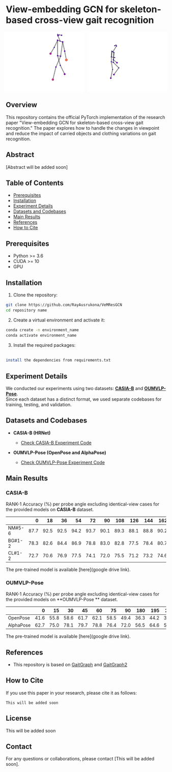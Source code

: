 # View-embedding GCN for skeleton-based cross-view gait recognition

<div style="display: flex; justify-content: center; gap: 10px;">
    <img src="./assets/left.gif" style="max-width: 50%; height: auto;" alt="nm" />
    <img src="./assets/right.gif" style="max-width: 50%; height: auto;" alt="bg" />
</div>


## Overview
This repository contains the official PyTorch implementation of the research paper "View-embedding GCN for skeleton-based cross-view gait recognition." The paper explores how to handle the changes in viewpoint and reduce the impact of carried objects and clothing variations on gait recognition.

## Abstract
[Abstract will be added soon]

## Table of Contents
- [Prerequisites](#prerequisites)
- [Installation](#installation)
- [Experiment Details](#experiment-details)
- [Datasets and Codebases ](#datasets-and-codebases)
- [Main Results](#main-results)
- [References](#references)
- [How to Cite](#how-to-cite)


## Prerequisites
- Python >= 3.6
- CUDA >= 10
- GPU


## Installation
1. Clone the repository:
```bash
git clone https://github.com/RayAusrukona/VeMResGCN
cd repository name
```
2. Create a virtual environment and activate it:
```bash
conda create -n environment_name
conda activate environment_name
```
3. Install the required packages:
```bash

install the dependencies from requirements.txt

```




## Experiment Details  

We conducted our experiments using two datasets: **[CASIA-B](http://www.cbsr.ia.ac.cn/english/Gait%20Databases.asp)** and **[OUMVLP-Pose](http://www.am.sanken.osaka-u.ac.jp/BiometricDB/GaitLPPose.html)**.  
Since each dataset has a distinct format, we used separate codebases for training, testing, and validation.  

## Datasets and Codebases  

- **CASIA-B (HRNet)**  
  - [Check CASIA-B Experiment Code](./VeMResGCN_CASIAB/)  

- **OUMVLP-Pose (OpenPose and AlphaPose)**  
  - [Check OUMVLP-Pose Experiment Code](./VeMResGCN_OUMVLP/)  

## Main Results
### CASIA-B
RANK-1 Accuracy (%) per probe angle excluding identical-view cases for the provided models on **CASIA-B** dataset.

|        |    0 |   18 |   36 |   54 |   72 |   90 |   108 |   126 |   144 |   162 |   180 |   mean |
|:-------|-----:|-----:|-----:|-----:|-----:|-----:|------:|------:|------:|------:|------:|-------:|
| NM#5-6 | 87.7 | 92.5 | 92.5 | 94.2   | 93.7 | 90.1 | 89.3 |  88.1 |  88.8 |  90.2 |  85.8 |  90.3 |
| BG#1-2 | 78.3 | 82.6 | 84.4 | 86.9 | 78.8 | 83.0 |  82.8   |  77.5 |  78.4 |  80.7 |  73.7 |   80.7 |
| CL#1-2 | 72.7 | 70.6 | 76.9 | 77.5 | 74.1 | 72.0   |  75.5 |  71.2 |  73.2 |  74.6 |  68.8 |   73.4 |

The pre-trained model is available [here](google drive link).


### OUMVLP-Pose
RANK-1 Accuracy (%) per probe angle excluding identical-view cases for the provided models on **OUMVLP-Pose ** dataset.

|        |    0 |   15 |   30 |   45 |   60 |   75 |   90 |   180 |   195 |   210 |   225 |   240 |   255 |   270 |   mean |
|:-------|-----:|-----:|-----:|-----:|-----:|-----:|------:|------:|------:|------:|------:|-------:|-------:|-------:|-------:|
| OpenPose | 41.6 | 55.8 | 58.6   | 61.7 | 62.1 | 58.5 |  49.4 |  36.3 |  44.2 |  39.8 |  53.8 |   55.2 |   50.2 |   43.6 |   50.8 |
| AlphaPose | 62.7 | 75.0 | 78.1   | 79.7 | 78.8 | 76.4 |  72.0 |  56.5 |  64.6 |  59.6 |  76.1 |   74.4 |   72.3 |   67.3 |   71.0 |


The pre-trained model is available [here](google drive link).




## References
- This repository is based on [GaitGraph](https://github.com/tteepe/GaitGraph) and [GaitGraph2](https://github.com/tteepe/GaitGraph2)



## How to Cite
If you use this paper in your research, please cite it as follows:

```
This will be added soon
```

## License
This will be added soon

## Contact
For any questions or collaborations, please contact [This will be added soon].


